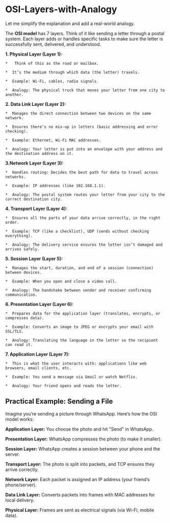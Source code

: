 # OSI-Layers-with-Analogy
Let me simplify the explanation and add a real-world analogy.

The **OSI model** has 7 layers. Think of it like sending a letter through a postal system. Each layer adds or handles specific tasks to make sure the letter is successfully sent, delivered, and understood.

**1. Physical Layer (Layer 1):**

    *   Think of this as the road or mailbox.
    
    *  It’s the medium through which data (the letter) travels.
    
    *  Example: Wi-Fi, cables, radio signals.
    
    *  Analogy: The physical truck that moves your letter from one city to another.

**2. Data Link Layer (Layer 2):**

    *  Manages the direct connection between two devices on the same network.
    
    *  Ensures there’s no mix-up in letters (basic addressing and error checking).
    
    *  Example: Ethernet, Wi-Fi MAC addresses.
    
    *  Analogy: Your letter is put into an envelope with your address and the destination address on it.


**3.Network Layer (Layer 3):**

    *  Handles routing: Decides the best path for data to travel across networks.
    
    *  Example: IP addresses (like 192.168.1.1).
    
    *  Analogy: The postal system routes your letter from your city to the correct destination city.

**4. Transport Layer (Layer 4):**

    *  Ensures all the parts of your data arrive correctly, in the right order.
    
    *  Example: TCP (like a checklist), UDP (sends without checking everything).
    
    *  Analogy: The delivery service ensures the letter isn’t damaged and arrives safely.


**5. Session Layer (Layer 5):**

    *  Manages the start, duration, and end of a session (connection) between devices.

    *  Example: When you open and close a video call.

    *  Analogy: The handshake between sender and receiver confirming communication.

**6. Presentation Layer (Layer 6):**

    *  Prepares data for the application layer (translates, encrypts, or compresses data).
    
    *  Example: Converts an image to JPEG or encrypts your email with SSL/TLS.
    
    *  Analogy: Translating the language in the letter so the recipient can read it.

**7. Application Layer (Layer 7):**

    *  This is what the user interacts with: applications like web browsers, email clients, etc.

    *  Example: You send a message via Gmail or watch Netflix.

    *  Analogy: Your friend opens and reads the letter.


## Practical Example: Sending a File

Imagine you’re sending a picture through WhatsApp. Here’s how the OSI model works:

**Application Layer:** You choose the photo and hit "Send" in WhatsApp.

**Presentation Layer:** WhatsApp compresses the photo (to make it smaller).

**Session Layer:** WhatsApp creates a session between your phone and the server.

**Transport Layer:** The photo is split into packets, and TCP ensures they arrive correctly.

**Network Layer:** Each packet is assigned an IP address (your friend’s phone/server).

**Data Link Layer:** Converts packets into frames with MAC addresses for local delivery.

**Physical Layer:** Frames are sent as electrical signals (via Wi-Fi, mobile data).
  
